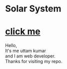 # Solar System
# <a href="solarsystem124.netlify.app">click me</a>
 Hello,
 <br>
 It's me uttam kumar 
  <br>
 and I am web developer.
  <br>
 Thanks for visiting my repo.